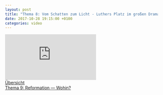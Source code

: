 ```yaml
---
layout: post
title: "Thema 8: Vom Schatten zum Licht - Luthers Platz im großen Drama"
date: 2017-10-28 19:15:00 +0100
categories: video
---
```


<div class="o-ratio o-ratio--16:9 u-shadow u-mv">
    <iframe src="http://embed.joelmediatv.de/06503" frameborder="0" allowfullscreen></iframe>
</div>

<div class="o-pack">
    <div class="o-pack__item">
        <a class="c-btn c-btn--primary c-btn--ghost" href="/programm-2017/#program">Übersicht</a>
    </div>
    <div class="o-pack__item u-text-right">
        <a class="c-btn c-btn--primary" href="{{ site.baseurl }}{% post_url 2017-10-29-thema-9 %}">Thema 9: Reformation — Wohin? <span class="u-ic-arrow-forward"></span></a>
    </div>
</div>
